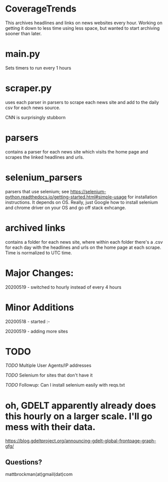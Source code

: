 # CoverageTrends
This archives headlines and links on news websites every hour. Working on getting it down to less time using less space, but wanted to start archiving sooner than later.

# main.py
Sets timers to run every 1 hours

# scraper.py
uses each parser in parsers to scrape each news site and add to the daily csv for each news source.

CNN is surprisingly stubborn

# parsers
contains a parser for each news site which visits the home page and scrapes the linked headlines and urls.

# selenium_parsers
parsers that use selenium; see https://selenium-python.readthedocs.io/getting-started.html#simple-usage for installation instructions. It depends on OS. Really, just Google how to install selenium and chrome driver on your OS and go off stack exhcange.

# archived links
contains a folder for each news site, where within each folder there's a .csv for each day with the headlines and urls on the home page at each scrape. Time is normalized to UTC time.

# Major Changes:
20200519 - switched to hourly instead of every 4 hours

# Minor Additions

20200518 - started :-

20200519 - adding more sites

# TODO

_TODO_ Multiple User Agents/IP addresses

_TODO_ Selenium for sites that don't have it

_TODO_ Followup: Can I install selenium easily with reqs.txt

# oh, GDELT apparently already does this hourly on a larger scale. I'll go mess with their data.
https://blog.gdeltproject.org/announcing-gdelt-global-frontpage-graph-gfg/


## Questions?
mattbrockman(at)gmail(dat)com

